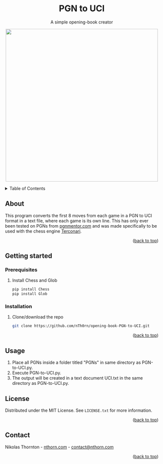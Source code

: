 
<a id="readme-top"></a>
<div align="center">
<h1 align="center">PGN to UCI</h1>

  <p align="center">
    A simple opening-book creator
  </p>

  <p align="center">
<img src="https://nthorn.com/images/chess-engine/pgn-to-uci.png" width="500">
</p>
</div>

<details>
  <summary>Table of Contents</summary>
  <ol>
    <li>
      <a href="#about">About</a>
    </li>
    <li>
      <a href="#getting-started">Getting started</a>
      <ul>
        <li><a href="#prerequisites">Prerequisites</a></li>
      </ul>
      <ul>
        <li><a href="#installation">Installation</a></li>
      </ul>
    </li>
    <li><a href="#usage">Usage</a></li>
    <li><a href="#license">License</a></li>
    <li><a href="#contact">Contact</a></li>
  </ol>
</details>



<!-- ABOUT -->
## About
This program converts the first 8 moves from each game in a PGN to UCI format in a text file, where each game is its own line. This has only ever been tested on PGNs from [pgnmentor.com](https://www.pgnmentor.com/files.html) and was made specifically to be used with the chess engine [Terconari](https://github.com/nTh0rn/chess-engine).

<p align="right">(<a href="#readme-top">back to top</a>)</p>

<!-- INSTALLATION -->
## Getting started

### Prerequisites

1. Install Chess and Glob
   ```sh
   pip install Chess
   pip install Glob
   ```

### Installation

1. Clone/download the repo
   ```sh
   git clone https://github.com/nTh0rn/opening-book-PGN-to-UCI.git
   ```

<p align="right">(<a href="#readme-top">back to top</a>)</p>

<!-- USAGE -->
## Usage
1. Place all PGNs inside a folder titled "PGNs" in same directory as PGN-to-UCI.py.
2. Execute PGN-to-UCI.py.
3. The output will be created in a text document UCI.txt in the same directory as PGN-to-UCI.py.

<!-- LICENSE -->
## License

Distributed under the MIT License. See `LICENSE.txt` for more information.

<p align="right">(<a href="#readme-top">back to top</a>)</p>

<!-- CONTACT -->
## Contact

Nikolas Thornton - [nthorn.com](https://nthorn.com) - contact@nthorn.com

<p align="right">(<a href="#readme-top">back to top</a>)</p>

